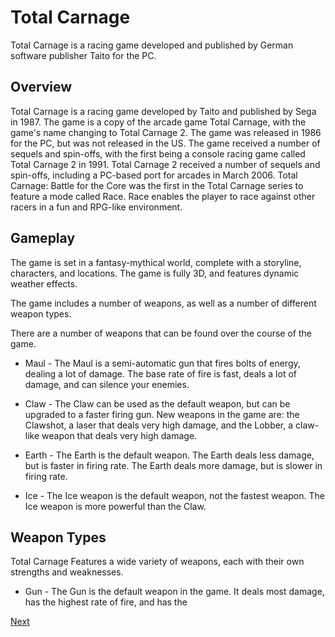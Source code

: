 # Total Carnage

Total Carnage is a racing game developed and published by German software publisher Taito for the PC.

## Overview

Total Carnage is a racing game developed by Taito and published by Sega in 1987. The game is a copy of the arcade game Total Carnage, with the game's name changing to Total Carnage 2. The game was released in 1986 for the PC, but was not released in the US. The game received a number of sequels and spin-offs, with the first being a console racing game called Total Carnage 2 in 1991. Total Carnage 2 received a number of sequels and spin-offs, including a PC-based port for arcades in March 2006. Total Carnage: Battle for the Core was the first in the Total Carnage series to feature a mode called Race. Race enables the player to race against other racers in a fun and RPG-like environment.

## Gameplay

The game is set in a fantasy-mythical world, complete with a storyline, characters, and locations. The game is fully 3D, and features dynamic weather effects.

The game includes a number of weapons, as well as a number of different weapon types.

There are a number of weapons that can be found over the course of the game.

*   Maul - The Maul is a semi-automatic gun that fires bolts of energy, dealing a lot of damage. The base rate of fire is fast, deals a lot of damage, and can silence your enemies.

*   Claw - The Claw can be used as the default weapon, but can be upgraded to a faster firing gun. New weapons in the game are: the Clawshot, a laser that deals very high damage, and the Lobber, a claw-like weapon that deals very high damage.

*   Earth - The Earth is the default weapon. The Earth deals less damage, but is faster in firing rate. The Earth deals more damage, but is slower in firing rate.

*   Ice - The Ice weapon is the default weapon, not the fastest weapon. The Ice weapon is more powerful than the Claw.

## Weapon Types

Total Carnage Features a wide variety of weapons, each with their own strengths and weaknesses.

*   Gun - The Gun is the default weapon in the game. It deals most damage, has the highest rate of fire, and has the

[Next](384.md)